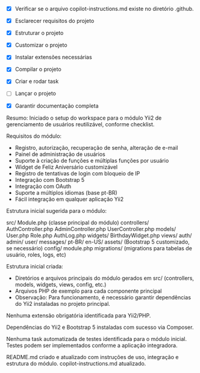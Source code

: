 - [x] Verificar se o arquivo copilot-instructions.md existe no diretório .github.

- [x] Esclarecer requisitos do projeto
- [x] Estruturar o projeto
- [x] Customizar o projeto
- [x] Instalar extensões necessárias
- [x] Compilar o projeto
- [x] Criar e rodar task
- [ ] Lançar o projeto
- [x] Garantir documentação completa

Resumo: Iniciado o setup do workspace para o módulo Yii2 de gerenciamento de usuários reutilizável, conforme checklist.

Requisitos do módulo:
- Registro, autorização, recuperação de senha, alteração de e-mail
- Painel de administração de usuários
- Suporte à criação de funções e múltiplas funções por usuário
- Widget de Feliz Aniversário customizável
- Registro de tentativas de login com bloqueio de IP
- Integração com Bootstrap 5
- Integração com OAuth
- Suporte a múltiplos idiomas (base pt-BR)
- Fácil integração em qualquer aplicação Yii2

Estrutura inicial sugerida para o módulo:

src/
	Module.php (classe principal do módulo)
	controllers/
		AuthController.php
		AdminController.php
		UserController.php
	models/
		User.php
		Role.php
		AuthLog.php
	widgets/
		BirthdayWidget.php
	views/
		auth/
		admin/
		user/
	messages/
		pt-BR/
		en-US/
	assets/
		(Bootstrap 5 customizado, se necessário)
	config/
		module.php
	migrations/
		(migrations para tabelas de usuário, roles, logs, etc)

Estrutura inicial criada:
- Diretórios e arquivos principais do módulo gerados em src/ (controllers, models, widgets, views, config, etc.)
- Arquivos PHP de exemplo para cada componente principal
- Observação: Para funcionamento, é necessário garantir dependências do Yii2 instaladas no projeto principal.

Nenhuma extensão obrigatória identificada para Yii2/PHP.

Dependências do Yii2 e Bootstrap 5 instaladas com sucesso via Composer.

Nenhuma task automatizada de testes identificada para o módulo inicial. Testes podem ser implementados conforme a aplicação integradora.

README.md criado e atualizado com instruções de uso, integração e estrutura do módulo.
copilot-instructions.md atualizado.
